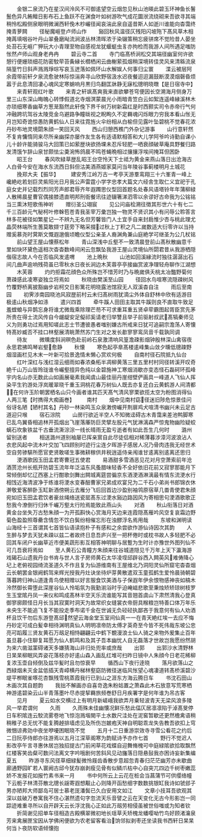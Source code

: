 <!-- { "loadSidebar": true } -->
　　金银二泉流乃在星汉间泠风不可御逺望空云烟忽见秋山池暎此碧玉环神鱼长鬐鬛色异凡鲔鳣日影布石上鱼跃不在渊食叶如树游吹气成花圜洑流绕砌来吾欲寻其端稍怜松殿侧泉眼明微澜西轩俛木杪巗径闻哀湍此泉自遥昔斯人如逝川谁能向杳霭终掩青萝闗
　　径秘魔崕登卢师山作
　　谿回秋风温径仄残阳闪坡陁下髙风草木相掩苒填咽谷叶丹山翠叠磨飐流涧波丛林清晖浓于染辍策稍忘疲骈席不觉险昔人晏坐处苔石无崕广狎玩大小青理至物自感视龙犹蝘蜓虫豸亦拘检而我游人间所遇足嗤防怅然卢师山观身老冉冉
　　碧云寺二首
　　寺门临髙桥涧松交其端径幽室何许欲憩行便姗琐细花防密駮荦苔夤縁长櫩栖闲云曲榭萦孤烟稍深境转佳灵风来清緜流泉隔篁竹日斜声溅溅琤琮写哀玉迸落如佩环山水解娱人何事归尘寰
　　渫云被层阿余霞带前轩夕泉流愈驶林际惊湍奔寻山欣野宿汲水迟夜餐迢迢漏鼓断漠漠烟磬昏烦嚣于此息清回凄心魂风定寒蛸响月黒归鸟翻匡牀静无寐松牕明晓暾【是日宿寺中】
　　来青轩观红叶歌
　　来青之轩飒髙爽我来直欲攀苍穹便因长空溯海月侧身万里三山东深山晦魄心转悸假道北寺烟溟蒙晨光小雨暗青笠白云如絮连遥峰縁溪林木亦琐细寒香幽草方葱茏豁然此轩俛下界千树万树新霜红是时西颢实司令赤帝行气何冲融跨坑驾谷太陵竞金乌避路争瞳昽视之睨眴久不定羇魂闪烁眼力穷我本看山怅无月岂知奇诡惊愚防黄鹤仙人日来往霓旌火伞纷相从白榆但见露叶坠碧桃不觉春花浓丹砂布地灵境閟朱顔一笑回天风
　　西山归憩西樵门外杂记游事
　　山行意轩然不复肯慵惰同来尽所亲幽探亦屡作友生各有适语默相答和大儿学阿爷吟诗勤自课小儿十龄许能骑骏马大回策已如萦歴块欲扬堁未忍斥轻肥一哂衰顔破草庵具野餐归路发清饿乍辞山泉甘颇怯尘羮涴怖鸽晨不鸣苍蝇晩相过攘攘浮埃间掩耳但困卧
　　昭王台
　　春风吹緑草歴乱昭王台空怜天下士祗为黄金来燕山落日出沧海古人白骨今安在海水东流西日斜但沽美酒燕姬家莫问当年陵谷事蓟楼明月土城花
　　挽郑大夫【振华】
　　建安秀江岭万古一考亭天游羣鸾翔三十六峯青一峰上巉絶屹若划巨灵紫阳光日月我公声雷霆小学字忠孝大篇文六经舎生取仁义宜祀于孔庭女史并记载烈烈同芳声郎君辱齐年遐躅思仪型回首题名处春风语塔铃年年蒲柳緑人散稀晨星曹官偶接膝遗直明邦刑衙餐讯往迹辍箸涕泗零以余谬好古命我为公铭铭当三熏沐短歌侑神听
　　赠衍圣公翊宸
　　见公问庙桧溯往徴其形世六十有七二千三百龄元气秘柯叶修榦苞苍青我圣宰万彚岂独一物灵不贤识其小有问辱公聆答言林多花被径如繁星记一不辨九无名但芳馨皆门人土宜手自来封扃惟少杏与桃此理尤晶荧林端所生蓍莫敢撷寸莛旁下略采掇过秋上丁积之凡二嵗数适大衍零许以当持赠奚慕尧时蓂斯文慨遐邈俄顷瞻仪型公亲圣人裔渊角兼山庭絶学可继圣为公几杖铭
　　前山望王屋山懐蔡松年
　　青山深浅中丘壑不一致清晨登前山髙秋散幽意千里如玦环黛色遥相次杳杳数峰间闲云忽飘坠我游王屋山灵境仙所閟君昔从我游栖隠偕宿志故人今在否临风发逺喟
　　池上晩秋
　　山池如回溪縁流时独往潺潺出石间几曲声逾响残荷虽已零秋水日夜长涧边木芙蓉亭亭接幽赏波净理轻舟聊作江湖想
　　木芙蓉
　　灼灼拒霜花顔色众所殊岂不惜芳时乃与晩嵗俱夭桃太冶豓野菊何萧疎感此凌寒姿独立将焉如
　　秋晓由樊溪至山园
　　径回水鸟喧寒流隠疎树风竹覆野桥离披豁幽步岩柯交日影篱花明晓露池馆寂无人双溪杳自注
　　雨后至南园
　　初霁涉南园晓池风寂歴前村云未归髙树雨犹滴尘外体自舒林中欣有适游目极逺山秋烟净如涤
　　遣兴四首
　　牵牛蹊人田田主取其牛蹊则良不直取牛致足羞螳蜋与异鹊忘身将谁尤微哉乘除理芒芴不可求重耳重五贤卓荦霸图起胥臣赏先茅所贵在得士流风传自今龌龊安足儗祁奚请老归举讐且举子前驱射叔武髙犒秦师见义为则勇功过焉用知嗟此志士节遭彼愚者嗤别嫌古所戒来日犹可追嗣宗澹荡人寄懐特髙妙臧否不挂口林壑展清眺萧然苏门生对之发长歗寥寥鸾凤音千载孰同调
　　待友
　　微曛度斜涧暝色赴前岭石泉激清响风篁澹疎影烟钟殷林深山禽宿夜永思君拂鸣琴岩壑愈静
　　秋懐
　　寒色起亭臯髙楼逺峰集山敛夕曛低牕疎野烟湿画栏见木末一叶新可拾景逸情未懒心赏欢何极
　　自南村径石院抵九仙台
　　红叶深红与浅红湿云细雨如春浓桑柘半凋柳黄落三里五里村村同径转溪开叹奇絶千山万山皆玲珑谁令巗壑擅异色纯以金碧施神工寒烟消歇亦变态怪石磊砢环孤峰宇内名山亦无数此山如画展毫素我闻虞山最佳丽丹崖绀壁俨画具一峰道人飞仙人挥染平生钓游处浮岚暖翠晓千重玉洞桃花春万树仙人既去亦复还白云黄鹤游人间清都在何许玉阶朝罢栖名山只今画者谁其匹天髙气清风寥栗欲揽太空为粉图消得仙人两三笔【时擕得大痴画巻】
　　南村
　　烟中见南村窈径迷旧陟危惊景佳问俗讶名陋【陋村其名】丹砂一林染鸣玉众泉潄傍巗开荆扉鸡犬喧清书幽兴未云足古道迎只堠
　　宿石淙院
　　山房行欲近半空人不知微迳碍古木青霭来差池鸭脚寒已乱鸟翼昏相追林开孤烟出飞崖落厜防巨灵擘左股元气犹淋漓森严惊鬼物幽险疑蛟螭石坎象铁盆千古垂流澌淙淙一线长晴雨无盈亏逝者有如此吾生几何时
　　潞州留别送者
　　相送潞州道别袖屡已挥亲賔自此尽徒侣相对稀薄暮涉漳河波浪沾人衣悲风起中流木叶交加飞四顾别时迹行尘连夕晖游子感居人况乃骨肉违我无经世术空自劳骖騑所愿官吏贤敢嗟生事微耕稼供井税逍遥侍亲闱谁甘逺离别逺离还思归
　　浭酒歌因玉田孟君寄曹冠五使君
　　易酒甜多雪酒恶见花对月空萧索前年沧酒贳沧州长瓶开防碧玉流年年泛溢东风蚤腊味轻香不全好依旧花前又寂寥那能月下常倾倒却忆辽西塞上行酣歌剑舞出闗城离筵尝徧京东酒浭酒淋漓最有情东流浭水行相饯近海清波净于练谁将浭水变春醅曹家兄弟成欢宴兄为二千石小弟尚书郎锦衣休澣敬爱客醉卧玉缸新酒傍朔云去雁分飞后回首边沙盈别袖鸰原宿草几畨青使君朱顔宛如旧玉田孟君饮者豪丝绳络送瓷罂髙东过浭水谿边路因风为寄相思句浭酒歌歌正愁我今潦倒行归休千巗万壑太行险焉能致此燕山头
　　对酒
　　秋山衔落日对酒黄金台坐失万古愁朱顔一为开孤斟快心赏海月天边来连霞隠髙雁吟风空复哀霜边野菊色盈盈照尊罍含情忽不饮白鬓纷相催忘形在浊醪浮名焉用哉
　　东坡和渊明读山海经十三首谓其七首皆仙语读抱朴子有感和之余尝欲作游仙诗因次其韵
　　人生醉与梦去天犹未疎以兹二者故终日息吾庐兴至一把杯倦时或枕书故人多轻肥不必回其车闭户长幽草近市便美蔬形影互相答神明聊与居蹔为生时计亦豫世外图列仙不可几吾衰将焉如
　　至人黄石公青瞳方朱顔来往谷城道隠见千万年上天下瀛海游戏碣石山遗我丹台书肯与世人言子房师黄石太华凌垤邱辟谷西入闗英风难俦降心圮上老俯视园绮流圣道久不作且复为仙游维南有王屋维北乃洞阳灵仙所窟宅杳杳烟云长朝罢金银阙鹤驾来辉光授我丹灶诀坐待炉芽黄散遣双玉童孤鹤生爱怜晨骑朝碧落暮跨归神山道逢青鸟使相赠以好言服食饮美酒与子保遐年伊余恨物感神丧如槁木泠然御长霄堕此深崖谷仙人怜垢氛为我勤湔浴时乎迫崦嵫悲歌至秉烛矫矫琼树枝罗生玉堂隂丹凤一来仪和鸣成髙林半空天乐流谁能写其音翘首虞山下肃然清我心登真御寥廓颇怪日月长当其寂寞时洞天为故常织女缝裳衣帝厨具糇粮岂特善口体万年乐未央生不能追飞复不能投走季布诺千金在世诚无负硁硁执鄙吝于我意何有仙人劝酒杯且饮干勿后东游登髙邱然望云海金堂玉室间仙真一一在青天絶红埃一去应不悔丹砂定可成白髪幸相待渊明真仙人明明凛帝防太傅才英奇至今皆不死伟哉东坡公忠亮可蹈履三贤友黄石万刼足相恃翩翩云中鹤下覩漫浪士仙人骑之来物外爰集止百年虽旦暮小住聊复耳愿为仙人鹤鸣和及其子吾本幽忧人自无磊落才世故岂我愿纷然胡为来六凿滋罣碍诸天多嫌猜海山非归处兜率或庶哉
　　出郭
　　出郭沙水清野林日杲杲柳眠风弄姿花落枝亦好逺山森入画乱红堆可扫昨日镜中人朱顔今日老花稀柳复浓玉壶自倾倒及兹华髪时且勿惊衰早
　　循西山下夜行逹晓
　　落月欲落山之西緑烟未灭金盆低插天青嶂横丹梯林壑窈防微径迷临风怅望心魂凄道转髙桥溪碧沙堤平栁眠雀啄花杏飘残雪桃蒸霞我行已到山之涯东方海云腾日车
　　书沈石田山木画次其自题韵
　　我拙不解画亦自喜竒逸朱粉姑置之萧森此木石放意写荒寒栖神游逺碧染云山半青落墨叶尽赤提挈羇旅频巻舒日月疾署字是何年谁为吊古客
　　见月
　　夏云如水交横过上有明月新嵯峨我欲弄月乗轻波青天无梁风浪多陵风一举君谓何
　　久雨
　　久雨殊未佳幽懐况鲜乐愁此偪仄居凛凛陷于淖髙旻停日车积隂连云駮流雾卷地飞惊泡溅堦閙平土水数尺洼处在泥窖暂歇还更然檐禽语稍稍稚子总无忧不能复腾趠排墙虑见及所伤岂皴疱天神自明聪乖龙失告教吾欲扣上穹微悃谅弗効中夜坐咿嚘困眠晓不觉
　　五月十二日重游崇效寺寻雪公看花之约后二日阮亭侍郎亦往游焉以五月江深草阁寒为韵赋诗予亦作七首
　　野行不觉迟人影改亭午言寻惠休居岂独招提古门前闲草花戏蝶自迎舞脩槐可中庭緑隂欲拾取飘然红楼客笑齿粲可数问法离文字吟哦剧何苦斜风见动旛落日隠悬鼔我亦困诗妄新集编夏五
　　昨游寻东风径草细緑髪微怜屐齿香散步意超忽青春归茫茫幽芳亦未歇曲廊通野园旷若人寰阙古邱今犹存崩剥瘦见骨有似鳞爪枯中心自突兀四边千树枣嫩蕊娇不发报花如报竹素书来一月
　　书中何所云上云花在桩会当菖蒲节可供缨络幢下云栀子林清芬散北牕长謡寄遐想觏止心则降开函愁细字数数挑银缸我诗如虢郐子男亦陋邦大师鄙岛可居士慕老厐潘鬓已久白安用文如江
　　文章小技耳吾欲观其深以兹破万巻寓我不住心湛然遗句字忽流天乐音譬之云在天变化无古今形影岂一同踪迹难重寻所以自开辟天云长浮沈我心正如此万刼劳相侵虽被世俗嗤或为知者钦
　　折简谢见招单车径相造古殿横翠微初地长瑶草夭矫槐龙蟠嘤呦竹鸟好顾渚瀹泉芳来禽展匣宝因从学佛闲便欲为农老留客看治饷邻拟剥枣还坐读我书西轩日杲杲何当卜夜防软语倾懐抱
